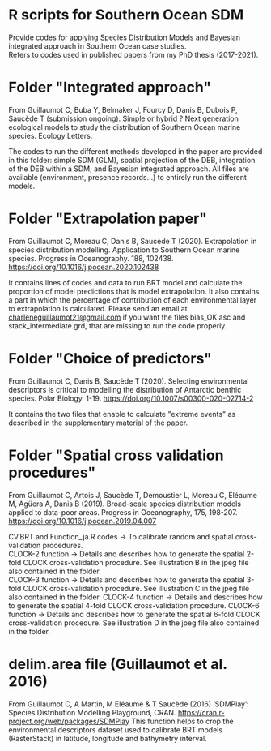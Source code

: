 # R scripts for Southern Ocean SDM
Provide codes for applying Species Distribution Models and Bayesian integrated approach in Southern Ocean case studies.  
Refers to codes used in published papers from my PhD thesis (2017-2021).

# Folder "Integrated approach" 
From Guillaumot C, Buba Y, Belmaker J, Fourcy D, Danis B, Dubois P, Saucède T (submission ongoing). Simple or hybrid ? Next generation ecological models to study the distribution of Southern Ocean marine species. Ecology Letters.

The codes to run the different methods developed in the paper are provided in this folder: simple SDM (GLM), spatial projection of the DEB, integration of the DEB within a SDM, and Bayesian integrated approach.
All files are available (environment, presence records...) to entirely run the different models.


# Folder "Extrapolation paper" 
From Guillaumot C, Moreau C, Danis B, Saucède T (2020). Extrapolation in species distribution modelling. Application to Southern Ocean marine species. Progress in Oceanography. 188, 102438. https://doi.org/10.1016/j.pocean.2020.102438

It contains lines of codes and data to run BRT model and calculate the proportion of model predictions that is model extrapolation. It also contains a part in which the percentage of contribution of each environmental layer to extrapolation is calculated. Please send an email at charleneguillaumot21@gmail.com if you want the files bias_OK.asc and stack_intermediate.grd, that are missing to run the code properly.


# Folder "Choice of predictors" 
From Guillaumot C, Danis B, Saucède T (2020). Selecting environmental descriptors is critical to modelling the distribution of Antarctic benthic species. Polar Biology. 1-19.
https://doi.org/10.1007/s00300-020-02714-2

It contains the two files that enable to calculate "extreme events" as described in the supplementary material of the paper.


# Folder "Spatial cross validation procedures"
From Guillaumot C, Artois J, Saucède T, Demoustier L, Moreau C, Eléaume M, Agüera A, Danis B (2019). Broad-scale species distribution models applied to data-poor areas. Progress in Oceanography, 175, 198-207. https://doi.org/10.1016/j.pocean.2019.04.007

CV.BRT and Function_ja.R codes
-> To calibrate random and spatial cross-validation procedures. <br>
CLOCK-2 function 
-> Details and describes how to generate the spatial 2-fold CLOCK cross-validation procedure. See illustration B in the jpeg file also contained in the folder. <br>
CLOCK-3 function 
-> Details and describes how to generate the spatial 3-fold CLOCK cross-validation procedure. See illustration C in the jpeg file also contained in the folder. 
CLOCK-4 function
-> Details and describes how to generate the spatial 4-fold CLOCK cross-validation procedure. 
CLOCK-6 function
-> Details and describes how to generate the spatial 6-fold CLOCK cross-validation procedure. See illustration D in the jpeg file also contained in the folder. 

# delim.area file (Guillaumot et al. 2016)
From Guillaumot C, A Martin, M Eléaume & T Saucède (2016) ‘SDMPlay’: Species Distribution Modelling Playground, CRAN. https://cran.r-project.org/web/packages/SDMPlay 
This function helps to crop the environmental descriptors dataset used to calibrate BRT models (RasterStack) in latitude, longitude and bathymetry interval.


